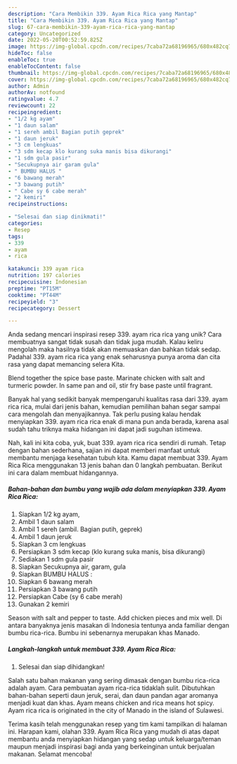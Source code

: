```yaml
---
description: "Cara Membikin 339. Ayam Rica Rica yang Mantap"
title: "Cara Membikin 339. Ayam Rica Rica yang Mantap"
slug: 67-cara-membikin-339-ayam-rica-rica-yang-mantap
category: Uncategorized
date: 2022-05-20T00:52:59.825Z
image: https://img-global.cpcdn.com/recipes/7caba72a68196965/680x482cq70/339-ayam-rica-rica-foto-resep-utama.jpg
hideToc: false
enableToc: true
enableTocContent: false
thumbnail: https://img-global.cpcdn.com/recipes/7caba72a68196965/680x482cq70/339-ayam-rica-rica-foto-resep-utama.jpg
cover: https://img-global.cpcdn.com/recipes/7caba72a68196965/680x482cq70/339-ayam-rica-rica-foto-resep-utama.jpg
author: Admin
authorAv: notfound
ratingvalue: 4.7
reviewcount: 22
recipeingredient:
- "1/2 kg ayam"
- "1 daun salam"
- "1 sereh ambil Bagian putih geprek"
- "1 daun jeruk"
- "3 cm lengkuas"
- "3 sdm kecap klo kurang suka manis bisa dikurangi"
- "1 sdm gula pasir"
- "Secukupnya air garam gula"
- " BUMBU HALUS "
- "6 bawang merah"
- "3 bawang putih"
- " Cabe sy 6 cabe merah"
- "2 kemiri"
recipeinstructions:

- "Selesai dan siap dinikmati!"
categories:
- Resep
tags:
- 339
- ayam
- rica

katakunci: 339 ayam rica 
nutrition: 197 calories
recipecuisine: Indonesian
preptime: "PT15M"
cooktime: "PT44M"
recipeyield: "3"
recipecategory: Dessert

---
```





Anda sedang mencari inspirasi resep 339. ayam rica rica yang unik? Cara membuatnya sangat tidak susah dan tidak juga mudah. Kalau keliru mengolah maka hasilnya tidak akan memuaskan dan bahkan tidak sedap. Padahal 339. ayam rica rica yang enak seharusnya punya aroma dan cita rasa yang dapat memancing selera Kita.





Blend together the spice base paste. Marinate chicken with salt and turmeric powder. In same pan and oil, stir fry base paste until fragrant.

Banyak hal yang sedikit banyak mempengaruhi kualitas rasa dari 339. ayam rica rica, mulai dari jenis bahan, kemudian pemilihan bahan segar sampai cara mengolah dan menyajikannya. Tak perlu pusing kalau hendak menyiapkan 339. ayam rica rica enak di mana pun anda berada, karena asal sudah tahu triknya maka hidangan ini dapat jadi suguhan istimewa.






Nah, kali ini kita coba, yuk, buat 339. ayam rica rica sendiri di rumah. Tetap dengan bahan sederhana, sajian ini dapat memberi manfaat untuk membantu menjaga kesehatan tubuh kita. Kamu dapat membuat 339. Ayam Rica Rica menggunakan 13 jenis bahan dan 0 langkah pembuatan. Berikut ini cara dalam membuat hidangannya.

<!--inarticleads1-->

##### Bahan-bahan dan bumbu yang wajib ada dalam menyiapkan 339. Ayam Rica Rica:

1. Siapkan 1/2 kg ayam,
1. Ambil 1 daun salam
1. Ambil 1 sereh (ambil. Bagian putih, geprek)
1. Ambil 1 daun jeruk
1. Siapkan 3 cm lengkuas
1. Persiapkan 3 sdm kecap (klo kurang suka manis, bisa dikurangi)
1. Sediakan 1 sdm gula pasir
1. Siapkan Secukupnya air, garam, gula
1. Siapkan  BUMBU HALUS :
1. Siapkan 6 bawang merah
1. Persiapkan 3 bawang putih
1. Persiapkan  Cabe (sy 6 cabe merah)
1. Gunakan 2 kemiri


Season with salt and pepper to taste. Add chicken pieces and mix well. Di antara banyaknya jenis masakan di Indonesia tentunya anda familiar dengan bumbu rica-rica. Bumbu ini sebenarnya merupakan khas Manado. 

<!--inarticleads2-->

##### Langkah-langkah untuk membuat 339. Ayam Rica Rica:


1. Selesai dan siap dihidangkan!

Salah satu bahan makanan yang sering dimasak dengan bumbu rica-rica adalah ayam. Cara pembuatan ayam rica-rica tidaklah sulit. Dibutuhkan bahan-bahan seperti daun jeruk, serai, dan daun pandan agar aromanya menjadi kuat dan khas. Ayam means chicken and rica means hot spicy. Ayam rica rica is originated in the city of Manado in the island of Sulawesi. 

Terima kasih telah menggunakan resep yang tim kami tampilkan di halaman ini. Harapan kami, olahan 339. Ayam Rica Rica yang mudah di atas dapat membantu anda menyiapkan hidangan yang sedap untuk keluarga/teman maupun menjadi inspirasi bagi anda yang berkeinginan untuk berjualan makanan. Selamat mencoba!
